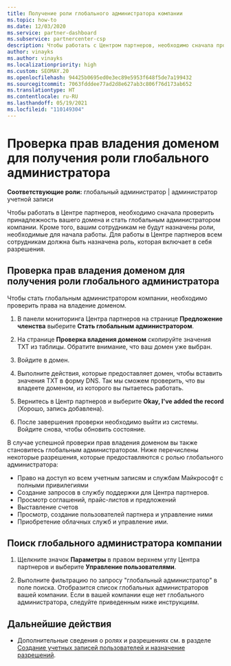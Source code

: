 ```yaml
---
title: Получение роли глобального администратора компании
ms.topic: how-to
ms.date: 12/03/2020
ms.service: partner-dashboard
ms.subservice: partnercenter-csp
description: Чтобы работать с Центром партнеров, необходимо сначала проверить принадлежность вашего домена. Узнайте, как это сделать и как стать глобальным администратором, который может добавлять пользователей.
author: vinayks
ms.author: vinayks
ms.localizationpriority: high
ms.custom: SEOMAY.20
ms.openlocfilehash: 94425b0695ed0e3ec89e5953f648f5de7a199432
ms.sourcegitcommit: 7063fdddee77ad2d8e627ab3c806f76d173ab652
ms.translationtype: HT
ms.contentlocale: ru-RU
ms.lasthandoff: 05/19/2021
ms.locfileid: "110149304"
---
```

# <a name="verify-your-domain-ownership-to-become-global-admin"></a>Проверка прав владения доменом для получения роли глобального администратора 


**Соответствующие роли:** глобальный администратор | администратор учетной записи

Чтобы работать в Центре партнеров, необходимо сначала проверить принадлежность вашего домена и стать глобальным администратором компании. Кроме того, вашим сотрудникам не будут назначены роли, необходимые для начала работы.  Для работы в Центре партнеров всем сотрудникам должна быть назначена роль, которая включает в себя разрешения.  

## <a name="verify-your-domain-ownership-to-become-a-global-admin-in-partner-center"></a>Проверка прав владения доменом для получения роли глобального администратора

Чтобы стать глобальным администратором компании, необходимо проверить права на владение доменом.

1. В панели мониторинга Центра партнеров на странице **Предложение членства** выберите **Стать глобальным администратором**. 

2. На странице **Проверка владения доменом** скопируйте значения TXT из таблицы. Обратите внимание, что ваш домен уже выбран.

3. Войдите в домен. 

4. Выполните действия, которые предоставляет домен, чтобы вставить значения TXT в форму DNS.  Так мы сможем проверить, что вы владеете доменом, из которого вы пытаетесь работать.

5. Вернитесь в Центр партнеров и выберите **Okay, I've added the record** (Хорошо, запись добавлена).

6. После завершения проверки необходимо выйти из системы. Войдите снова, чтобы обновить состояние. 

В случае успешной проверки прав владения доменом вы также становитесь глобальным администратором. Ниже перечислены некоторые разрешения, которые предоставляются с ролью глобального администратора:

- Право на доступ ко всем учетным записям и службам Майкрософт с полными привилегиями 
- Создание запросов в службу поддержки для Центра партнеров.
- Просмотр соглашений, прайс-листов и предложений
- Выставление счетов
- Просмотр, создание пользователей партнера и управление ними
- Приобретение облачных служб и управление ими.

## <a name="find-the-companys-global-admin"></a>Поиск глобального администратора компании

1. Щелкните значок **Параметры** в правом верхнем углу Центра партнеров и выберите **Управление пользователями**.

1. Выполните фильтрацию по запросу "глобальный администратор" в поле поиска. Отобразится список глобальных администраторов вашей компании. Если в вашей компании еще нет глобального администратора, следуйте приведенным ниже инструкциям.

## <a name="next-steps"></a>Дальнейшие действия

- Дополнительные сведения о ролях и разрешениях см. в разделе [Создание учетных записей пользователей и назначение разрешений](create-user-accounts-and-set-permissions.md). 